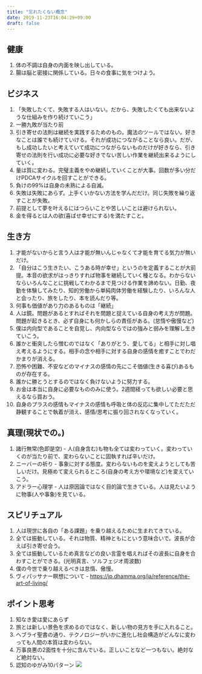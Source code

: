 ```yaml
---
title: "忘れたくない概念"
date: 2019-11-23T16:04:29+09:00
draft: false
---
```


## 健康
1. 体の不調は自身の内面を映し出している。
2. 腸は脳と密接に関係している。日々の食事に気をつけよう。

## ビジネス
1. 「失敗したくて、失敗する人はいない。だから、失敗したくても出来ないような仕組みを作り続けていこう」
2. 一勝九敗が当たり前
3. 引き寄せの法則は継続を実践するためのもの。魔法のツールではない。好きなことは誰でも続けていける。それが成功につながることなら良い。だが、もし成功したいと考えていて成功につながらないものだけが好きなら、引き寄せの法則を行い成功に必要な好きでない苦しい作業を継続出来るようにしていく。
4. 量は質に変わる。完璧主義をやめ継続していくことが大事。回数が多い分だけPDCAサイクルを回すことができる。
5. 負けの99%は自身の未熟による自滅。
6. 失敗は失敗にあらず。上手くいかない方法を学んだだけ。同じ失敗を繰り返すことが失敗。
7. 前提として夢を叶えるにはつらいことや苦しいことは避けられない。
8. 金を得るとは人の欲(喜ばせ幸せにする)を満たすこと。

## 生き方
1. 才能がないからと言う人は才能が無いんじゃなくて才能を育てる気力が無いだけ。
2. 「自分はこう生きたい、こうある時が幸せ」というのを定義することが大前提。本音の欲求がはっきりすれば物事を継続していく種となる。わからないならいろんなことに挑戦してわかるまで見つける作業を諦めない。日勤、夜勤を体験してみたり、知的労働から単純肉体労働を経験したり、いろんな人と会ったり、旅をしたり、本を読んだり等。
3. 何事も価値があり力のあるものは「継続」
4. 人は鏡。問題があるとすればそれを問題と捉えている自身の考え方が問題。問題が起きるとき、必ず自身にも何かしらの責任がある。(怠惰や傲慢など)
5. 僕は内向型であることを自覚し、内向型ならではの強みと弱みを理解し生きていこう。
6. 誰かと衝突したら憎むのではなく「ありがとう、愛してる」と相手に対し唱え考えるようにする。相手の念や相手に対する自身の感情を癒すことでわだかまりが消える。
7. 恐怖や困難、不安などのマイナスの感情の先にこそ価値(生きる喜び)あるものが存在する。
8. 誰かに勝とうとするのではなく負けないように努力する。
9. お金は本当に自身に必要なもののみに使う。2週間経っても欲しい必要と思えるなら買おう。
10. 自身のプラスの感情もマイナスの感情も呼吸と体の反応に集中してただただ静観することで執着が消え、感情/思考に振り回されなくなっていく。

## 真理(現状での。)
1. 諸行無常(色即是空) - 人(自身含む)も物も全ては変わっていく。変わっていくのが当たり前で、変わらないことに固執すれば辛いだけ。
2. ニーバーの祈り - 事象に対する態度。変わらないものを変えようとしても苦しいだけ。見極めて変えられるところ(自身の考え方や環境など)を変えていこう。
3. アドラー心理学 - 人は原因論ではなく目的論で生きている。人は見たいように物事(人や事象)を見ている。

## スピリチュアル
1. 人は現世に各自の「ある課題」を乗り越えるために生まれてきている。
2. 全ては振動している。それは物質、精神ともにという意味合いで。波長が合えば引き寄せ合う。
3. 全ては振動しているため真言などの良い言霊を唱えればその波長に自身を合わすことができる。(光明真言、ソルフェジオ周波数)
4. 僕の今世で乗り越えるべきは怠惰、傲慢。
5. ヴィパッサナー瞑想について - https://jp.dhamma.org/ja/reference/the-art-of-living/

## ポイント思考
1. 知なき愛は愛にあらず
2. 旅とは新しい景色を求めるのではなく、新しい物の見方を手に入れること。
3. ヘブライ聖書の通り、テクノロジーがいかに進化し社会構造がどんなに変わっても人間の本質は変わらない。
4. 万事良悪の2面性を十分に含んでいる。正しいことなど一つもない。絶対など絶対ない。
5. 認知のゆがみ10パターン
![](/img/dont-want-to-forget1.JPG)

